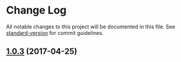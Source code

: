 # Change Log

All notable changes to this project will be documented in this file. See [standard-version](https://github.com/conventional-changelog/standard-version) for commit guidelines.

<a name="1.0.3"></a>
## [1.0.3](https://github.com/CrazySquirrel/gitbook-plugin-template-block/compare/v1.0.2...v1.0.3) (2017-04-25)
